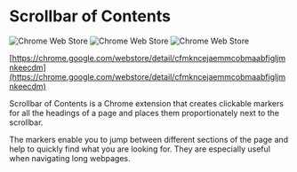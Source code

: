 # Scrollbar of Contents
![Chrome Web Store](https://img.shields.io/chrome-web-store/users/cfmkncejaemmcobmaabfigljmnkeecdm)
![Chrome Web Store](https://img.shields.io/chrome-web-store/stars/cfmkncejaemmcobmaabfigljmnkeecdm)
![Chrome Web Store](https://img.shields.io/chrome-web-store/rating-count/cfmkncejaemmcobmaabfigljmnkeecdm)

[https://chrome.google.com/webstore/detail/cfmkncejaemmcobmaabfigljmnkeecdm](https://chrome.google.com/webstore/detail/cfmkncejaemmcobmaabfigljmnkeecdm)

Scrollbar of Contents is a Chrome extension that creates clickable markers for all the headings of a page and places them proportionately next to the scrollbar.

The markers enable you to jump between different sections of the page and help to quickly find what you are looking for. They are especially useful when navigating long webpages.
